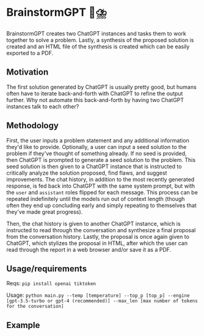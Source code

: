 # BrainstormGPT 🧠⛈️
BrainstormGPT creates two ChatGPT instances and tasks them to work together to solve a problem. Lastly, a synthesis of the proposed solution is created and an HTML file of the synthesis is created which can be easily exported to a PDF.

## Motivation
The first solution generated by ChatGPT is usually pretty good, but humans often have to iterate back-and-forth with ChatGPT to refine the output further. Why not automate this back-and-forth by having two ChatGPT instances talk to each other?

## Methodology
First, the user inputs a problem statement and any additional information they'd like to provide. Optionally, a user can input a seed solution to the problem if they've thought of something already. If no seed is provided, then ChatGPT is prompted to generate a seed solution to the problem. This seed solution is then given to a ChatGPT instance that is instructed to critically analyze the solution proposed, find flaws, and suggest improvements. The chat history, in addition to the most recently generated response, is fed back into ChatGPT with the same system prompt, but with the `user` and `assistant` roles flipped for each message. This process can be repeated indefinitely until the models run out of context length (though often they end up concluding early and simply repeating to themselves that they've made great progress).

Then, the chat history is given to another ChatGPT instance, which is instructed to read through the conversation and synthesize a final proposal from the conversation history. Lastly, the proposal is once again given to ChatGPT, which stylizes the proposal in HTML, after which the user can read through the report in a web browser and/or save it as a PDF.

## Usage/requirements
Reqs:
`pip install openai tiktoken`

Usage:
`python main.py --temp [temperature] --top_p [top_p] --engine [gpt-3.5-turbo or gpt-4 (recommended)] --max_len [max number of tokens for the conversation]`

## Example
